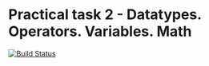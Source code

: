 # Practical task 2 - Datatypes. Operators. Variables. Math

[![Build Status](https://travis-ci.com/itmo-java-basics-2020/task-2-datatypes-and-operators-ange1of.svg?branch=master)](https://travis-ci.com/itmo-java-basics-2020/task-2-datatypes-and-operators-ange1of)